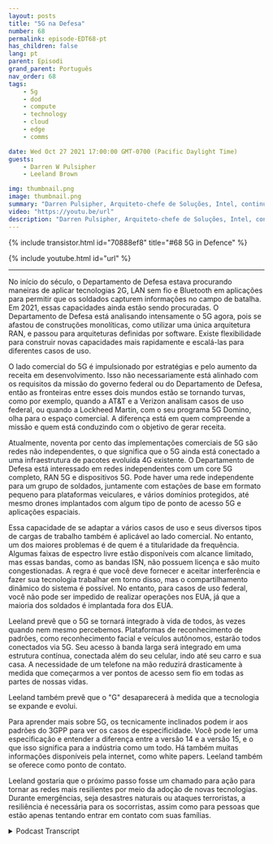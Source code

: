 ```yaml
---
layout: posts
title: "5G na Defesa"
number: 68
permalink: episode-EDT68-pt
has_children: false
lang: pt
parent: Episodi
grand_parent: Português
nav_order: 68
tags:
    - 5g
    - dod
    - compute
    - technology
    - cloud
    - edge
    - comms

date: Wed Oct 27 2021 17:00:00 GMT-0700 (Pacific Daylight Time)
guests:
    - Darren W Pulsipher
    - Leeland Brown

img: thumbnail.png
image: thumbnail.png
summary: "Darren Pulsipher, Arquiteto-chefe de Soluções, Intel, continua sua discussão com Leeland Brown, Diretor Técnico de 5G, Intel Federal, sobre 5G passado, presente e futuro, com ênfase em seu uso com o Departamento de Defesa. Parte 2 de 2."
video: "https://youtu.be/url"
description: "Darren Pulsipher, Arquiteto-chefe de Soluções, Intel, continua sua discussão com Leeland Brown, Diretor Técnico de 5G, Intel Federal, sobre 5G passado, presente e futuro, com ênfase em seu uso com o Departamento de Defesa. Parte 2 de 2."
---
```


<div>
{% include transistor.html id="70888ef8" title="#68 5G in Defence" %}

{% include youtube.html id="url" %}
</div>

---

No início do século, o Departamento de Defesa estava procurando maneiras de aplicar tecnologias 2G, LAN sem fio e Bluetooth em aplicações para permitir que os soldados capturem informações no campo de batalha. Em 2021, essas capacidades ainda estão sendo procuradas. O Departamento de Defesa está analisando intensamente o 5G agora, pois se afastou de construções monolíticas, como utilizar uma única arquitetura RAN, e passou para arquiteturas definidas por software. Existe flexibilidade para construir novas capacidades mais rapidamente e escalá-las para diferentes casos de uso.

O lado comercial do 5G é impulsionado por estratégias e pelo aumento da receita em desenvolvimento. Isso não necessariamente está alinhado com os requisitos da missão do governo federal ou do Departamento de Defesa, então as fronteiras entre esses dois mundos estão se tornando turvas, como por exemplo, quando a AT&T e a Verizon analisam casos de uso federal, ou quando a Lockheed Martin, com o seu programa 5G Domino, olha para o espaço comercial. A diferença está em quem compreende a missão e quem está conduzindo com o objetivo de gerar receita.

Atualmente, noventa por cento das implementações comerciais de 5G são redes não independentes, o que significa que o 5G ainda está conectado a uma infraestrutura de pacotes evoluída 4G existente. O Departamento de Defesa está interessado em redes independentes com um core 5G completo, RAN 5G e dispositivos 5G. Pode haver uma rede independente para um grupo de soldados, juntamente com estações de base em formato pequeno para plataformas veiculares, e vários domínios protegidos, até mesmo drones implantados com algum tipo de ponto de acesso 5G e aplicações espaciais.

Essa capacidade de se adaptar a vários casos de uso e seus diversos tipos de cargas de trabalho também é aplicável ao lado comercial. No entanto, um dos maiores problemas é de quem é a titularidade da frequência. Algumas faixas de espectro livre estão disponíveis com alcance limitado, mas essas bandas, como as bandas ISN, não possuem licença e são muito congestionadas. A regra é que você deve fornecer e aceitar interferência e fazer sua tecnologia trabalhar em torno disso, mas o compartilhamento dinâmico do sistema é possível. No entanto, para casos de uso federal, você não pode ser impedido de realizar operações nos EUA, já que a maioria dos soldados é implantada fora dos EUA.

Leeland prevê que o 5G se tornará integrado à vida de todos, às vezes quando nem mesmo percebemos. Plataformas de reconhecimento de padrões, como reconhecimento facial e veículos autônomos, estarão todos conectados via 5G. Seu acesso à banda larga será integrado em uma estrutura contínua, conectada além do seu celular, indo até seu carro e sua casa. A necessidade de um telefone na mão reduzirá drasticamente à medida que começarmos a ver pontos de acesso sem fio em todas as partes de nossas vidas.

Leeland também prevê que o "G" desaparecerá à medida que a tecnologia se expande e evolui.

Para aprender mais sobre 5G, os tecnicamente inclinados podem ir aos padrões do 3GPP para ver os casos de especificidade. Você pode ler uma especificação e entender a diferença entre a versão 14 e a versão 15, e o que isso significa para a indústria como um todo. Há também muitas informações disponíveis pela internet, como white papers. Leeland também se oferece como ponto de contato.

Leeland gostaria que o próximo passo fosse um chamado para ação para tornar as redes mais resilientes por meio da adoção de novas tecnologias. Durante emergências, seja desastres naturais ou ataques terroristas, a resiliência é necessária para os socorristas, assim como para pessoas que estão apenas tentando entrar em contato com suas famílias.



<details>
<summary> Podcast Transcript </summary>

<p></p>

</details>
